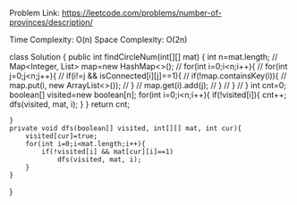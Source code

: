 Problem Link: https://leetcode.com/problems/number-of-provinces/description/

Time Complexity: O(n)
Space Complexity: O(2n)

class Solution {
    public int findCircleNum(int[][] mat) {
        int n=mat.length;
        // Map<Integer, List<Integer>> map=new HashMap<>();
        // for(int i=0;i<n;i++){
        //     for(int j=0;j<n;j++){
        //         if(i!=j && isConnected[i][j]==1){
        //             if(!map.containsKey(i)){
        //                 map.put(i, new ArrayList<>());
        //             }
        //             map.get(i).add(j);
        //         }
        //     }
        // }
        int cnt=0;
        boolean[] visited=new boolean[n];
        for(int i=0;i<n;i++){
            if(!visited[i]){
                cnt++;
                dfs(visited, mat, i);
            }
        }
        return cnt;

    }
    private void dfs(boolean[] visited, int[][] mat, int cur){
        visited[cur]=true;
        for(int i=0;i<mat.length;i++){
            if(!visited[i] && mat[cur][i]==1)
                dfs(visited, mat, i);
        }
    }
}